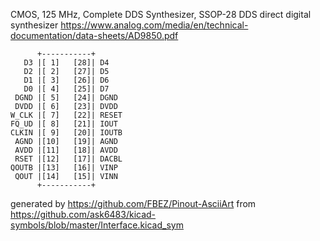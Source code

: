 CMOS, 125 MHz, Complete DDS Synthesizer, SSOP-28
DDS direct digital synthesizer
https://www.analog.com/media/en/technical-documentation/data-sheets/AD9850.pdf


	      +-----------+
	   D3 |[ 1]   [28]| D4
	   D2 |[ 2]   [27]| D5
	   D1 |[ 3]   [26]| D6
	   D0 |[ 4]   [25]| D7
	 DGND |[ 5]   [24]| DGND
	 DVDD |[ 6]   [23]| DVDD
	W_CLK |[ 7]   [22]| RESET
	FQ_UD |[ 8]   [21]| IOUT
	CLKIN |[ 9]   [20]| IOUTB
	 AGND |[10]   [19]| AGND
	 AVDD |[11]   [18]| AVDD
	 RSET |[12]   [17]| DACBL
	QOUTB |[13]   [16]| VINP
	 QOUT |[14]   [15]| VINN
	      +-----------+


generated by https://github.com/FBEZ/Pinout-AsciiArt from https://github.com/ask6483/kicad-symbols/blob/master/Interface.kicad_sym
